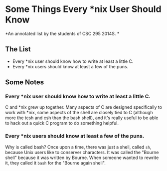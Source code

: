 Some Things Every *nix User Should Know
=======================================

*An annotated list by the students of CSC 295 2014S. *

The List
--------

* Every *nix user should know how to write at least a little C.
* Every *nix users should know at least a few of the puns.

Some Notes
----------

### Every *nix user should know how to write at least a little C.

C and *nix grew up together.  Many aspects of C are designed specifically
to work with *nix, some aspects of the shell are closely tied to C (although
more the tcsh and csh than the bash shell), and it's really useful to be
able to hack out a quick C program to do something helpful.

### Every *nix users should know at least a few of the puns.

Why is called bash?  Once upon a time, there was just a shell, called
`sh`, because Unix users like to conserver characters.  It was called
the "Bourne shell" because it was written by Bourne.  When someone wanted
to rewrite it, they called it `bash` for the "Bourne again shell".
